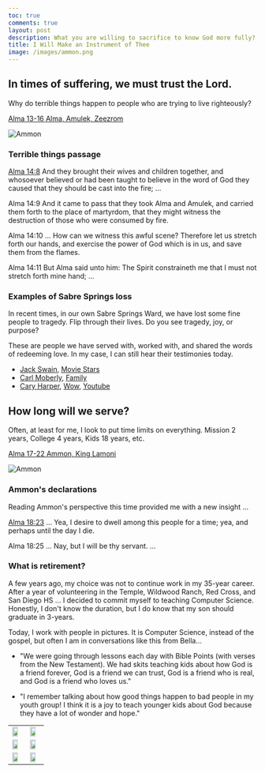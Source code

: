 ```yaml
---
toc: true
comments: true
layout: post
description: What you are willing to sacrifice to know God more fully?
title: I Will Make an Instrument of Thee
image: /images/ammon.png
---
```


## In times of suffering, we must trust the Lord. 
Why do terrible things happen to people who are trying to live righteously?

[Alma 13-16 Alma, Amulek, Zeezrom](https://www.churchofjesuschrist.org/study/manual/come-follow-me-for-home-and-church-book-of-mormon-2024/26?lang=eng)

![Ammon]({{site.baseurl}}/images/alma_amulek.jpeg)


### Terrible things passage
[Alma 14:8](https://www.churchofjesuschrist.org/study/scriptures/bofm/alma/14?lang=eng&id=p8-p13#p8) And they brought their wives and children together, and whosoever believed or had been taught to believe in the word of God they caused that they should be cast into the fire; ...

Alma 14:9 And it came to pass that they took Alma and Amulek, and carried them forth to the place of martyrdom, that they might witness the destruction of those who were consumed by fire.

Alma 14:10 ... How can we witness this awful scene? Therefore let us stretch forth our hands, and exercise the power of God which is in us, and save them from the flames.

Alma 14:11 But Alma said unto him: The Spirit constraineth me that I must not stretch forth mine hand; ...


### Examples of Sabre Springs loss
In recent times, in our own Sabre Springs Ward, we have lost some fine people to tragedy.  Flip through their lives.  Do you see tragedy, joy, or purpose?

These are people we have served with, worked with, and shared the words of redeeming love.  In my case, I can still hear their testimonies today.

- [Jack Swain](https://www.powaybernardomortuary.net/obituary/john-swain-ii), [Movie Stars](https://cdn.batesvilletechnology.com/fh_live/15500/15546/images/obituaries/8265776.jpg)
- [Carl Moberly](https://www.facebook.com/photo/?fbid=10206504395597539&set=pob.1512953339), [Family](https://www.facebook.com/photo/?fbid=10207741162020031&set=ecnf.1499642160)
- [Cary Harper](https://www.facebook.com/cary.harper), [Wow](https://www.facebook.com/photo/?fbid=7727132774034894&set=pcb.7727158867365618), [Youtube](https://www.youtube.com/watch?v=E-XE5iLzKOs)

<style>
hr {
    border: 2px solid black; /* Makes the line thicker and darker */
    margin: 20px 0; /* Adds some space above and below the line */
}
</style>

## How long will we serve?
Often, at least for me, I look to put time limits on everything.  Mission 2 years, College 4 years, Kids 18 years, etc.

[Alma 17-22 Ammon, King Lamoni](https://www.churchofjesuschrist.org/study/manual/come-follow-me-for-home-and-church-book-of-mormon-2024/27?lang=eng)

![Ammon]({{site.baseurl}}/images/ammon.png)


### Ammon's declarations
Reading Ammon's perspective this time provided me with a new insight ...

[Alma 18:23](https://www.churchofjesuschrist.org/study/scriptures/bofm/alma/17?lang=eng&id=p23-p25#p23)  ... Yea, I desire to dwell among this people for a time; yea, and perhaps until the day I die.

Alma 18:25 ... Nay, but I will be thy servant.  ...


### What is retirement?
A few years ago, my choice was not to continue work in my 35-year career.  After a year of volunteering in the Temple, Wildwood Ranch, Red Cross, and San Diego HS ...   I decided to commit myself to teaching Computer Science.  Honestly, I don't know the duration, but I do know that my son should graduate in 3-years.

Today, I work with people in pictures.  It is Computer Science, instead of the gospel, but often I am in conversations like this from Bella... 

- "We were going through lessons each day with Bible Points (with verses from the New Testament). We had skits teaching kids about how God is a friend forever, God is a friend we can trust, God is a friend who is real, and God is a friend who loves us." 

- "I remember talking about how good things happen to bad people in my youth group! I think it is a joy to teach younger kids about God because they have a lot of wonder and hope."


<table>
  <tr>
    <td><img src="{{site.baseurl}}/images/school/IMG_3245.jpg" width="75%"></td>
    <td><img src="{{site.baseurl}}/images/school/IMG_3247.jpg" width="75%"></td>
  </tr>
  <tr>
    <td><img src="{{site.baseurl}}/images/school/IMG_3250.jpg" width="75%"></td>
    <td><img src="{{site.baseurl}}/images/school/IMG_3256.jpg" width="75%"></td>
  </tr>
  <tr>
    <td><img src="{{site.baseurl}}/images/school/IMG_3257.jpg" width="75%"></td>
    <td><img src="{{site.baseurl}}/images/school/IMG_3263.jpg" width="75%"></td>
  </tr>
</table>